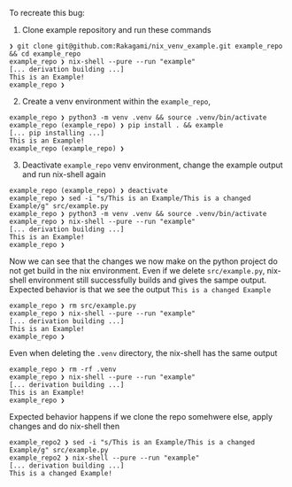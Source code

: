 To recreate this bug:

1. Clone example repository and run these commands

```
❯ git clone git@github.com:Rakagami/nix_venv_example.git example_repo && cd example_repo
example_repo ❯ nix-shell --pure --run "example"
[... derivation building ...]
This is an Example!
example_repo ❯
```

2. Create a venv environment within the `example_repo`, 

```
example_repo ❯ python3 -m venv .venv && source .venv/bin/activate
example_repo (example_repo) ❯ pip install . && example
[... pip installing ...]
This is an Example!
example_repo (example_repo) ❯
```

3. Deactivate `example_repo` venv environment, change the example output and run nix-shell again

```
example_repo (example_repo) ❯ deactivate
example_repo ❯ sed -i "s/This is an Example/This is a changed Example/g" src/example.py
example_repo ❯ python3 -m venv .venv && source .venv/bin/activate
example_repo ❯ nix-shell --pure --run "example"
[... derivation building ...]
This is an Example!
example_repo ❯
```

Now we can see that the changes we now make on the python project do not get build in the nix environment. Even if we delete `src/example.py`, nix-shell environment still successfully builds and gives the sampe output.
Expected behavior is that we see the output `This is a changed Example`

```
example_repo ❯ rm src/example.py
example_repo ❯ nix-shell --pure --run "example"
[... derivation building ...]
This is an Example!
example_repo ❯
```

Even when deleting the `.venv` directory, the nix-shell has the same output

```
example_repo ❯ rm -rf .venv
example_repo ❯ nix-shell --pure --run "example"
[... derivation building ...]
This is an Example!
example_repo ❯
```

Expected behavior happens if we clone the repo somehwere else, apply changes and do nix-shell then

```
example_repo2 ❯ sed -i "s/This is an Example/This is a changed Example/g" src/example.py
example_repo2 ❯ nix-shell --pure --run "example"
[... derivation building ...]
This is a changed Example!
```
